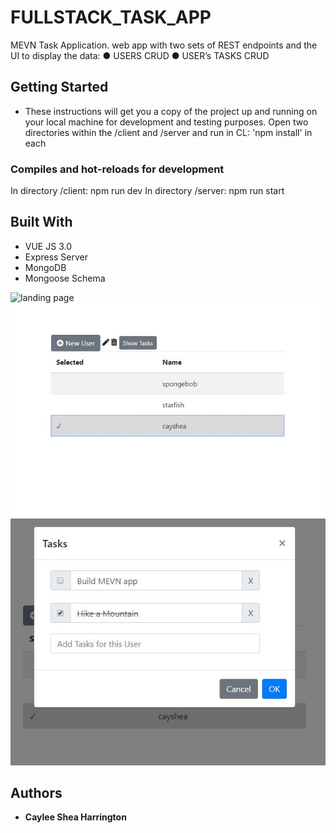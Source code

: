 # FULLSTACK_TASK_APP
MEVN Task Application. web app with two sets of REST endpoints and the UI to display the data: ● USERS CRUD ● USER’s TASKS CRUD



## Getting Started

- These instructions will get you a copy of the project up and running on your local machine for development and testing purposes.
Open two directories within the /client and /server and run in CL: 'npm install' in each

### Compiles and hot-reloads for development

In directory /client: npm run dev
In directory /server: npm run start

## Built With

* VUE JS 3.0
* Express Server
* MongoDB
* Mongoose Schema

![landing page](/architecture.JPG)
![landing page](/screenshot1.JPG)
![landing page](/screenshot2.JPG)


## Authors

* **Caylee Shea Harrington** 

